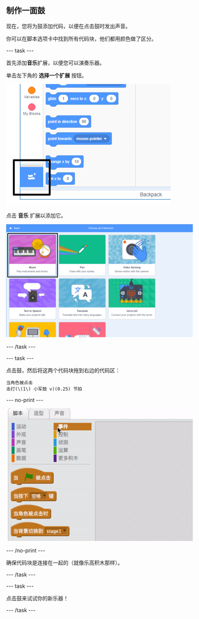 ## 制作一面鼓

现在，您将为鼓添加代码，以便在点击鼓时发出声音。

你可以在脚本选项卡中找到所有代码块，他们都用颜色做了区分。

\--- task \---

首先添加**音乐**扩展，以便您可以演奏乐器。

单击左下角的 **选择一个扩展** 按钮。

![添加一个扩展按钮高亮显示](images/add-extension-annotated.png)

点击 **音乐** 扩展以添加它。

![音乐扩展高亮显示](images/click-music-annotated.png)

\--- /task \---

\--- task \---

点击鼓，然后将这两个代码块拖到右边的代码区：

```blocks3
当角色被点击
击打(\(1\) 小军鼓 v)(0.25) 节拍
```

\--- no-print \---

![截图](images/connect-block.gif)

\--- /no-print \---

确保代码块是连接在一起的（就像乐高积木那样）。

\--- /task \---

\--- task \---

点击鼓来试试你的新乐器！

\--- /task \---